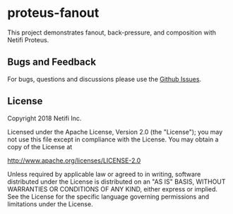 # proteus-fanout
This project demonstrates fanout, back-pressure, and composition with Netifi Proteus. 


## Bugs and Feedback
For bugs, questions and discussions please use the [Github Issues](https://github.com/netifi/proteus-fanout/issues).

## License
Copyright 2018 Netifi Inc.

Licensed under the Apache License, Version 2.0 (the "License");
you may not use this file except in compliance with the License.
You may obtain a copy of the License at

   http://www.apache.org/licenses/LICENSE-2.0

Unless required by applicable law or agreed to in writing, software
distributed under the License is distributed on an "AS IS" BASIS,
WITHOUT WARRANTIES OR CONDITIONS OF ANY KIND, either express or implied.
See the License for the specific language governing permissions and
limitations under the License.
